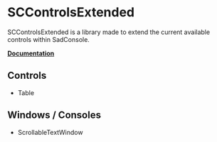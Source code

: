 # SCControlsExtended
SCControlsExtended is a library made to extend the current available controls within SadConsole.

**[Documentation](https://github.com/Ven0maus/SCControlsExtended/wiki)**

## Controls

- Table

## Windows / Consoles

- ScrollableTextWindow